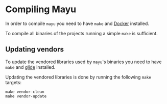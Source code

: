 # Compiling Mayu

In order to compile `mayu` you need to have `make` and [Docker](https://www.docker.com/) installed.

To compile all binaries of the projects running a simple `make` is sufficient.

## Updating vendors

To update the vendored libraries used by `mayu`'s binaries you need to have
`make` and [glide](https://github.com/Masterminds/glide) installed.

Updating the vendored libraries is done by running the following `make` targets:
```
make vendor-clean
make vendor-update
```
